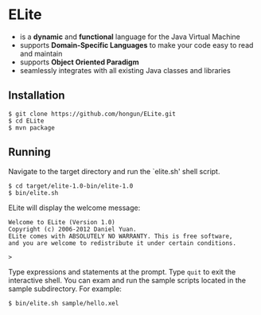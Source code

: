 ELite
=====

* is a **dynamic** and **functional** language for the Java Virtual Machine
* supports **Domain-Specific Languages** to make your code easy to read and maintain
* supports **Object Oriented Paradigm**
* seamlessly integrates with all existing Java classes and libraries

## Installation

    $ git clone https://github.com/hongun/ELite.git
    $ cd ELite
    $ mvn package

## Running

Navigate to the target directory and run the `elite.sh' shell script.

    $ cd target/elite-1.0-bin/elite-1.0
    $ bin/elite.sh

ELite will display the welcome message:

    Welcome to ELite (Version 1.0)
    Copyright (c) 2006-2012 Daniel Yuan.
    ELite comes with ABSOLUTELY NO WARRANTY. This is free software,
    and you are welcome to redistribute it under certain conditions.
    
    > 

Type expressions and statements at the prompt. Type `quit` to exit the interactive shell. You can exam and run the sample scripts located in the sample subdirectory. For example:

    $ bin/elite.sh sample/hello.xel
